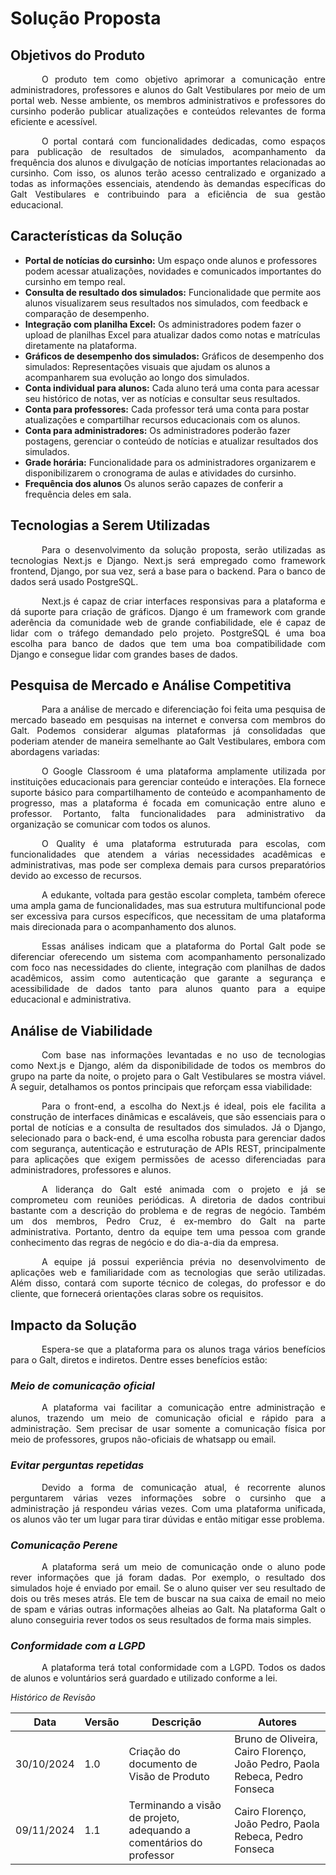 # Solução Proposta

## Objetivos do Produto

<p style="text-indent: 50px; text-align: justify;">O produto tem como objetivo aprimorar a comunicação entre administradores, professores e alunos do Galt Vestibulares por meio de um portal web. Nesse ambiente, os membros administrativos e professores do cursinho poderão publicar atualizações e conteúdos relevantes de forma eficiente e acessível.</p> <p style="text-indent: 50px; text-align: justify;">O portal contará com funcionalidades dedicadas, como espaços para publicação de resultados de simulados, acompanhamento da frequência dos alunos e divulgação de notícias importantes relacionadas ao cursinho. Com isso, os alunos terão acesso centralizado e organizado a todas as informações essenciais, atendendo às demandas específicas do Galt Vestibulares e contribuindo para a eficiência de sua gestão educacional.</p>

## Características da Solução

* **Portal de notícias do cursinho:** Um espaço onde alunos e professores podem acessar atualizações,
novidades e comunicados importantes do cursinho em tempo real.
* **Consulta de resultado dos simulados:** Funcionalidade que permite aos alunos visualizarem seus
resultados nos simulados, com feedback e comparação de desempenho.
* **Integração com planilha Excel:** Os administradores podem fazer o upload de planilhas Excel para
atualizar dados como notas e matrículas diretamente na plataforma.
* **Gráficos de desempenho dos simulados:** Gráficos de desempenho dos simulados: Representações visuais que ajudam os alunos a
acompanharem sua evolução ao longo dos simulados.
* **Conta individual para alunos:** Cada aluno terá uma conta para acessar seu histórico de notas, ver as
notícias e consultar seus resultados.
* **Conta para professores:** Cada professor terá uma conta para postar atualizações e compartilhar recursos
educacionais com os alunos.
* **Conta para administradores:** Os administradores poderão fazer postagens, gerenciar o conteúdo de
notícias e atualizar resultados dos simulados.
* **Grade horária:** Funcionalidade para os administradores organizarem e disponibilizarem o cronograma
de aulas e atividades do cursinho.
* **Frequência dos alunos** Os alunos serão capazes de conferir a frequência deles em sala. 

## Tecnologias a Serem Utilizadas

<p style="text-indent: 50px;text-align: justify;">Para o desenvolvimento da solução proposta, serão utilizadas as tecnologias Next.js e Django. Next.js
será empregado como framework frontend, Django, por sua vez, será a base para o backend. Para o banco de
dados será usado PostgreSQL.</p>
<p style="text-indent: 50px;text-align: justify;">Next.js é capaz de criar interfaces responsivas para a plataforma e dá suporte para criação de gráficos.
Django é um framework com grande aderência da comunidade web de grande confiabilidade, ele é capaz de
lidar com o tráfego demandado pelo projeto. PostgreSQL é uma boa escolha para banco de dados que tem uma
boa compatibilidade com Django e consegue lidar com grandes bases de dados.</p>


## Pesquisa de Mercado e Análise Competitiva
<p style="text-indent: 50px;text-align: justify;">Para a análise de mercado e diferenciação foi feita uma pesquisa de mercado baseado em pesquisas na
internet e conversa com membros do Galt. Podemos considerar algumas plataformas já consolidadas que
poderiam atender de maneira semelhante ao Galt Vestibulares, embora com abordagens variadas:</p>
<p style="text-indent: 50px;text-align: justify;">O Google Classroom é uma plataforma amplamente utilizada por instituições educacionais para
gerenciar conteúdo e interações. Ela fornece suporte básico para compartilhamento de conteúdo e
acompanhamento de progresso, mas a plataforma é focada em comunicação entre aluno e professor. Portanto,
falta funcionalidades para administrativo da organização se comunicar com todos os alunos.</p>
<p style="text-indent: 50px;text-align: justify;">O Quality é uma plataforma estruturada para escolas, com funcionalidades que atendem a várias
necessidades acadêmicas e administrativas, mas pode ser complexa demais para cursos preparatórios devido
ao excesso de recursos.</p>
<p style="text-indent: 50px;text-align: justify;">A edukante, voltada para gestão escolar completa, também oferece uma ampla gama de
funcionalidades, mas sua estrutura multifuncional pode ser excessiva para cursos específicos, que necessitam
de uma plataforma mais direcionada para o acompanhamento dos alunos.</p>
<p style="text-indent: 50px;text-align: justify;">Essas análises indicam que a plataforma do Portal Galt pode se diferenciar oferecendo um sistema
com acompanhamento personalizado com foco nas necessidades do cliente, integração com planilhas de dados
acadêmicos, assim como autenticação que garante a segurança e acessibilidade de dados tanto para alunos
quanto para a equipe educacional e administrativa.</p>

## Análise de Viabilidade 
<p style="text-indent: 50px;text-align: justify;">Com base nas informações levantadas e no uso de tecnologias como Next.js e Django, além da
disponibilidade de todos os membros do grupo na parte da noite, o projeto para o Galt Vestibulares se mostra
viável. A seguir, detalhamos os pontos principais que reforçam essa viabilidade:</p>
<p style="text-indent: 50px;text-align: justify;">Para o front-end, a escolha do Next.js é ideal, pois ele facilita a construção de interfaces dinâmicas e
escaláveis, que são essenciais para o portal de notícias e a consulta de resultados dos simulados. Já o Django,
selecionado para o back-end, é uma escolha robusta para gerenciar dados com segurança, autenticação e
estruturação de APIs REST, principalmente para aplicações que exigem permissões de acesso diferenciadas para
administradores, professores e alunos.</p>
<p style="text-indent: 50px;text-align: justify;">A liderança do Galt esté animada com o projeto e já se comprometeu com reuniões periódicas. A diretoria
de dados contribui bastante com a descrição do problema e de regras de negócio. Também um dos membros,
Pedro Cruz, é ex-membro do Galt na parte administrativa. Portanto, dentro da equipe tem uma pessoa com grande
conhecimento das regras de negócio e do dia-a-dia da empresa.</p>
<p style="text-indent: 50px;text-align: justify;">A equipe já possui experiência prévia no desenvolvimento de aplicações web e familiaridade com as
tecnologias que serão utilizadas. Além disso, contará com suporte técnico de colegas, do professor e do cliente,
que fornecerá orientações claras sobre os requisitos.</p>

## Impacto da Solução
<p style="text-indent: 50px;text-align: justify;">Espera-se que a plataforma para os alunos traga vários benefícios para o Galt, diretos e indiretos.
Dentre esses benefícios estão:</p>

### ***Meio de comunicação oficial***
<p style="text-indent: 50px;text-align: justify;">A plataforma vai facilitar a comunicação entre administração e alunos, trazendo um meio de
comunicação oficial e rápido para a administração. Sem precisar de usar somente a comunicação física por
meio de professores, grupos não-oficiais de whatsapp ou email.</p>

### ***Evitar perguntas repetidas***
<p style="text-indent: 50px;text-align: justify;">Devido a forma de comunicação atual, é recorrente alunos perguntarem várias vezes informações sobre
o cursinho que a administração já respondeu várias vezes. Com uma plataforma unificada, os alunos vão ter
um lugar para tirar dúvidas e então mitigar esse problema.
</p>

### ***Comunicação Perene***
<p style="text-indent: 50px;text-align: justify;">A plataforma será um meio de comunicação onde o aluno pode rever informações que já foram dadas. Por
exemplo, o resultado dos simulados hoje é enviado por email. Se o aluno quiser ver seu resultado de dois ou
três meses atrás. Ele tem de buscar na sua caixa de email no meio de spam e várias outras informações alheias
ao Galt. Na plataforma Galt o aluno conseguiria rever todos os seus resultados de forma mais simples.</p>

### ***Conformidade com a LGPD***
<p style="text-indent: 50px;text-align: justify;">A plataforma terá total conformidade com a LGPD. Todos os dados de alunos e voluntários será guardado
e utilizado conforme a lei.</p>

*Histórico de Revisão*

| Data | Versão | Descrição | Autores |
| ---------- | ----------- | -------------- | -------------- |
| 30/10/2024 | 1.0 | Criação do documento de Visão de Produto | Bruno de Oliveira, Cairo Florenço, João Pedro, Paola Rebeca, Pedro Fonseca |
| 09/11/2024 | 1.1 | Terminando a visão de projeto, adequando a comentários do professor | Cairo Florenço, João Pedro, Paola Rebeca, Pedro Fonseca |
